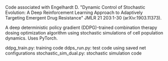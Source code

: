 Code associated with Engelhardt D. "Dynamic Control of Stochastic Evolution: A Deep Reinforcement Learning Approach to Adaptively Targeting Emergent Drug Resistance" JMLR 21 203:1-30 (arXiv:1903.11373).

A deep deterministic policy gradient (DDPG)-trained combination therapy dosing optimization algorithm using stochastic simulations of cell population dynamics. Uses PyTorch.

ddpg_train.py: training code
ddps_run.py: test code using saved net configurations
stochastic_sim_dual.py: stochastic simulation code